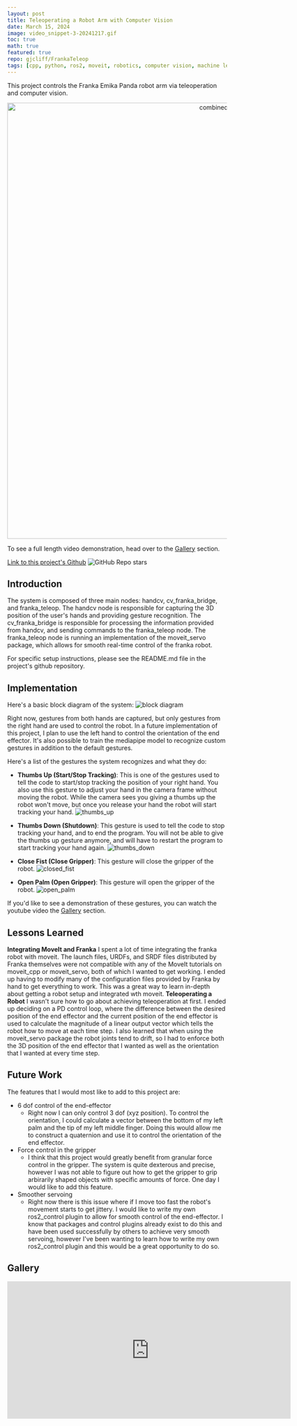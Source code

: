 ```yaml
---
layout: post
title: Teleoperating a Robot Arm with Computer Vision
date: March 15, 2024
image: video_snippet-3-20241217.gif
toc: true
math: true
featured: true
repo: gjcliff/FrankaTeleop
tags: [cpp, python, ros2, moveit, robotics, computer vision, machine learning]
---
```


This project controls the Franka Emika Panda robot arm via teleoperation and computer vision.

<!-- ![franka_servo gif](/public/Franka-Teleop/full_final_demo_cut.gif) -->
<center>
<img src="/public/Franka-Teleop/full_final_demo_cut.gif" alt="combined sequence" width="1000"/>
</center>

To see a full length video demonstration, head over to the [Gallery](#gallery) section.

[Link to this project's Github](https://github.com/gjcliff/FrankaTeleop)
![GitHub Repo stars](https://img.shields.io/github/stars/gjcliff/FrankaTeleop?style=social)

## Introduction
The system is composed of three main nodes: handcv, cv_franka_bridge, and franka_teleop.
The handcv node is responsible for capturing the 3D position of the user's hands and providing
gesture recognition. The cv_franka_bridge is responsible for processing the information
provided from handcv, and sending commands to the franka_teleop node. The franka_teleop
node is running an implementation of the moveit_servo package, which allows for
smooth real-time control of the franka robot.

For specific setup instructions, please see the README.md file in the project's
github repository.

## Implementation
Here's a basic block diagram of the system:
![block diagram](/public/Franka-Teleop/block_diagram.png)

Right now, gestures from both hands are captured, but only
gestures from the right hand are used to control the robot. In a future implementation
of this project, I plan to use the left hand to control the orientation of the end effector.
It's also possible to train the mediapipe model to recognize custom gestures in addition to the default
gestures.

Here's a list of the gestures the system recognizes and what they do:

* **Thumbs Up (Start/Stop Tracking)**: This is one of the gestures used to tell the code to start/stop
tracking the position of your right hand. You also use this gesture to adjust
your hand in the camera frame without moving the robot. While the camera sees
you giving a thumbs up the robot won't move, but once you release your hand
the robot will start tracking your hand.
![thumbs_up](/public/Franka-Teleop/thumbs_up.png)

* **Thumbs Down (Shutdown)**: This gesture is used to tell the code to stop tracking your hand,
and to end the program. You will not be able to give the thumbs up gesture
anymore, and will have to restart the program to start tracking your hand again.
![thumbs_down](/public/Franka-Teleop/thumbs_down.png)

* **Close Fist (Close Gripper)**: This gesture will close the gripper of the robot.
![closed_fist](/public/Franka-Teleop/closed_fist.png)

* **Open Palm (Open Gripper)**: This gesture will open the gripper of the robot.
![open_palm](/public/Franka-Teleop/open_palm.png)

If you'd like to see a demonstration of these gestures, you can watch the youtube
video the [Gallery](#gallery) section.

## Lessons Learned
**Integrating MoveIt and Franka**
I spent a lot of time integrating the franka robot with moveit. The launch files,
URDFs, and SRDF files distributed by Franka themselves were not compatible with
any of the MoveIt tutorials on moveit_cpp or moveit_servo, both of which I wanted
to get working. I ended up having to modify many of the configuration files provided
by Franka by hand to get everything to work. This was a great way to learn in-depth
about getting a robot setup and integrated wth moveit.
**Teleoperating a Robot**
I wasn't sure how to go about achieving teleoperation at first. I ended up deciding
on a PD control loop, where the difference between the desired position of the
end effector and the current position of the end effector is used to calculate
the magnitude of a linear output vector which tells the robot how to move at
each time step. I also learned that when using the moveit_servo package the
robot joints tend to drift, so I had to enforce both the 3D position of the
end effector that I wanted as well as the orientation that I wanted at every
time step.

## Future Work
The features that I would most like to add to this project are:
* 6 dof control of the end-effector
    * Right now I can only control 3 dof (xyz position). To control the orientation,
    I could calculate a vector between the bottom of my left
    palm and the tip of my left middle finger. Doing this would allow me to construct
    a quaternion and use it to control the orientation of the end effector.
* Force control in the gripper
    * I think that this project would greatly benefit from granular force control
    in the gripper. The system is quite dexterous and precise, however I was not
    able to figure out how to get the gripper to grip arbirarily shaped objects
    with specific amounts of force. One day I would like to add this feature.
* Smoother servoing
    * Right now there is this issue where if I move too fast the robot's movement
    starts to get jittery. I would like to write my own ros2_control plugin to allow for smooth control
    of the end-effector. I know that packages and control plugins already exist to do this and have
    been used successfully by others to achieve very smooth servoing, however
    I've been wanting to learn how to write my own ros2_control plugin and this
    would be a great opportunity to do so.

## Gallery
<center>
<iframe width="650" height="315" src="https://www.youtube.com/embed/6R6WPQre0Jg?si=jX77sXLAA7iwiiMV" title="YouTube video player" frameborder="0" allow="accelerometer; autoplay; clipboard-write; encrypted-media; gyroscope; picture-in-picture; web-share" allowfullscreen></iframe>
</center>
